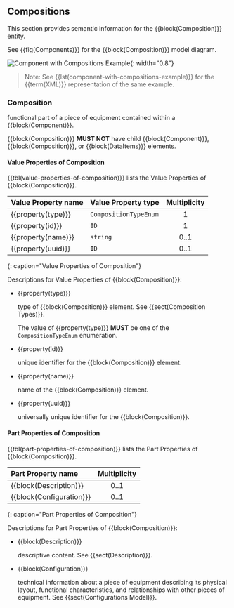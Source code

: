 
## Compositions

This section provides semantic information for the {{block(Composition)}} entity.

See {{fig(Components)}} for the {{block(Composition)}} model diagram.

![Component with Compositions Example](figures/Component%20with%20Compositions%20Example.png "Component with Compositions Example"){: width="0.8"}

> Note: See {{lst(component-with-compositions-example)}} for the {{term(XML)}} representation of the same example.

### Composition


functional part of a piece of equipment contained within a {{block(Component)}}.


{{block(Composition)}} **MUST NOT** have child {{block(Component)}}, {{block(Composition)}}, or {{block(DataItems)}} elements.

#### Value Properties of Composition

{{tbl(value-properties-of-composition)}} lists the Value Properties of {{block(Composition)}}.

| Value Property name | Value Property type | Multiplicity |
|---------------------|---------------------|:------------:|
| {{property(type)}} | `CompositionTypeEnum` | 1 |
| {{property(id)}} | `ID` | 1 |
| {{property(name)}} | `string` | 0..1 |
| {{property(uuid)}} | `ID` | 0..1 |
{: caption="Value Properties of Composition"}

Descriptions for Value Properties of {{block(Composition)}}:

* {{property(type)}} 

    type of {{block(Composition)}} element. See {{sect(Composition Types)}}.

    The value of {{property(type)}} **MUST** be one of the `CompositionTypeEnum` enumeration.

* {{property(id)}} 

    unique identifier for the {{block(Composition)}} element.

* {{property(name)}} 

    name of the {{block(Composition)}} element.

* {{property(uuid)}} 

    universally unique identifier for the {{block(Composition)}}.

#### Part Properties of Composition

{{tbl(part-properties-of-composition)}} lists the Part Properties of {{block(Composition)}}.

| Part Property name | Multiplicity |
|:-------------------------------------|:-------------:|
| {{block(Description)}} | 0..1 |
| {{block(Configuration)}} | 0..1 |
{: caption="Part Properties of Composition"}

Descriptions for Part Properties of {{block(Composition)}}:

* {{block(Description)}} 

    descriptive content.
    See {{sect(Description)}}.

* {{block(Configuration)}} 

    technical information about a piece of equipment describing its physical layout, functional characteristics, and relationships with other pieces of equipment.
    See {{sect(Configurations Model)}}.

